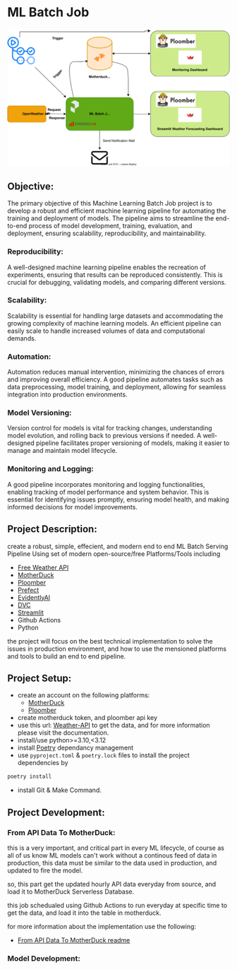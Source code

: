 # ML Batch Job

![](imgs/ml_batch_job.svg)

## Objective:

The primary objective of this Machine Learning Batch Job project is to develop a robust and efficient machine learning pipeline for automating the training and deployment of models. The pipeline aims to streamline the end-to-end process of model development, training, evaluation, and deployment, ensuring scalability, reproducibility, and maintainability.

### Reproducibility:

A well-designed machine learning pipeline enables the recreation of experiments, ensuring that results can be reproduced consistently. This is crucial for debugging, validating models, and comparing different versions.

### Scalability:

Scalability is essential for handling large datasets and accommodating the growing complexity of machine learning models. An efficient pipeline can easily scale to handle increased volumes of data and computational demands.

### Automation:

Automation reduces manual intervention, minimizing the chances of errors and improving overall efficiency. A good pipeline automates tasks such as data preprocessing, model training, and deployment, allowing for seamless integration into production environments.

### Model Versioning:

Version control for models is vital for tracking changes, understanding model evolution, and rolling back to previous versions if needed. A well-designed pipeline facilitates proper versioning of models, making it easier to manage and maintain model lifecycle.

### Monitoring and Logging:

A good pipeline incorporates monitoring and logging functionalities, enabling tracking of model performance and system behavior. This is essential for identifying issues promptly, ensuring model health, and making informed decisions for model improvements.

## Project Description:

create a robust, simple, effecient, and modern end to end ML Batch Serving Pipeline Using set of modern open-source/free Platforms/Tools including
- [Free Weather API](https://open-meteo.com/)
- [MotherDuck](https://app.motherduck.com/)
- [Ploomber](https://ploomber.io/)
- [Prefect](https://www.prefect.io/)
- [EvidentlyAI](https://www.evidentlyai.com/)
- [DVC](https://dvc.org/)
- [Streamlit](https://streamlit.io/)
- Github Actions
- Python

the project will focus on the best technical implementation to solve the issues in production environment, and how to use the mensioned platforms and tools to build an end to end pipeline.

## Project Setup:

- create an account on the following platforms:
  - [MotherDuck](https://app.motherduck.com/)
  - [Ploomber](https://ploomber.io/)
- create motherduck token, and ploomber api key
- use this url: [Weather-API](https://archive-api.open-meteo.com/v1/archive) to get the data, and for more information please visit the documentation.
- install/use python>=3.10,<3.12
- install [Poetry](https://python-poetry.org/) dependancy management
- use `pyproject.toml` & `poetry.lock` files to install the project dependencies by
```bash
poetry install
```
- install Git & Make Command.

## Project Development:

### From API Data To MotherDuck:

this is a very important, and critical part in every ML lifecycle, of course as all of us know ML models can't work without a continous feed of data in production, this data must be similar to the data used in production, and updated to fire the model.

so, this part get the updated hourly API data everyday from source, and load it to MotherDuck Serverless Database.

this job schedualed using Github Actions to run everyday at specific time to get the data, and load it into the table in motherduck.

for more information about the implementation use the following:

- [From API Data To MotherDuck readme](app/api_data/README.md)

### Model Development: